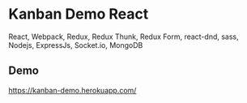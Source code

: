 # Kanban Demo React

React, Webpack, Redux, Redux Thunk, Redux Form, react-dnd, sass, Nodejs, ExpressJs, Socket.io, MongoDB

## Demo

https://kanban-demo.herokuapp.com/
